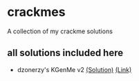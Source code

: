 # crackmes

 A collection of my crackme solutions

## all solutions included here

- dzonerzy's KGenMe v2 [(Solution)](./src/dzonerzy-kgenme-v2/README.md) [(Link)](https://crackmes.one/crackme/6672bf9ee7b35c09bb266f5e)